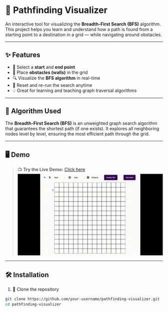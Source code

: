 # 🧭 Pathfinding Visualizer

An interactive tool for visualizing the **Breadth-First Search (BFS)** algorithm. This project helps you learn and understand how a path is found from a starting point to a destination in a grid — while navigating around obstacles.

---

## ✨ Features

- 🎯 Select a **start** and **end point**
- 🧱 Place **obstacles (walls)** in the grid
- 🔍 Visualize the **BFS algorithm** in real-time
- 🔁 Reset and re-run the search anytime
- 💡 Great for learning and teaching graph traversal algorithms

---

## 🧠 Algorithm Used

The **Breadth-First Search (BFS)** is an unweighted graph search algorithm that guarantees the shortest path (if one exists). It explores all neighboring nodes level by level, ensuring the most efficient path through the grid.

---

## 🖥️ Demo

> 📺 **Try the Live Demo:** [Click here](https://pathfinding-visualizer-esjj.onrender.com)  
> ![Demo GIF](pathfinder.gif)

---

## 🛠️ Installation

1. 🔽 Clone the repository

```bash
git clone https://github.com/your-username/pathfinding-visualizer.git
cd pathfinding-visualizer
